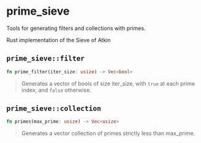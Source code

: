 # prime_sieve
Tools for generating filters and collections with primes. 

Rust implementation of the Sieve of Atkin

## `prime_sieve::filter`
```Rust
fn prime_filter(iter_size: usize) -> Vec<bool>
```
>Generates a vector of bools of size iter_size, with `true` at each prime index, and `false` otherwise.

## `prime_sieve::collection`
```Rust
fn primes(max_prime: usize) -> Vec<usize>
```
>Generates a vector collection of primes strictly less than max_prime.
